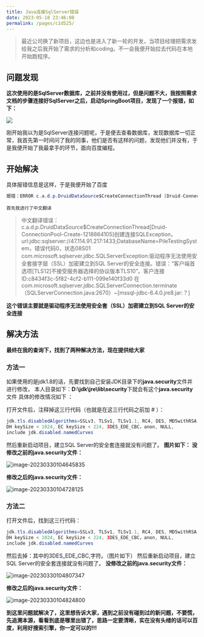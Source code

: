 ```yaml
---
title: Java连接SqlServer错误
date: 2023-05-18 23:46:08
permalink: /pages/c1d525/
---
```




> 最近公司换了新项目，这边也是进入了新一轮的开发，当项目经理把需求发给我之后我开始了需求的分析和coding。不一会我便开始拉去代码在本地开始跑程序。

## 问题发现

**这次使用的是SqlServer数据库，之前并没有使用过，但是问题不大，我按照需求文档的步骤连接好SqlServer之后，启动SpringBoot项目，发现了一个报错，如下：**

![](https://gaoziman.oss-cn-hangzhou.aliyuncs.com/img/default.jpg)

刚开始我以为是SqlServer连接问题呢，于是便去查看数据库，发现数据库一切正常，我首先第一时间问了我的同事，他们是否有这样的问题，发现他们并没有，于是我便开始了我最拿手的环节，面向百度编程。

## 开始解决

具体报错信息是这样，于是我便开始了百度

~~~java
报错：ERROR c.a.d.p.DruidDataSource$CreateConnectionThread [Druid-ConnectionPool-Create-1218864105] create connection SQLException, url:jdbc:sqlserver://47.114.91.217:1433;DatabaseName=PileTestingSystem, errorCode 0, state 08S01
~~~

`首先我进行了中文翻译`

> 中文翻译错误：c.a.d.p.DruidDataSource$CreateConnectionThread[Druid-ConnectionPool-Create-1218864105]创建连接SQLException，url:jdbc:sqlserver://47.114.91.217:1433;DatabaseName=PileTestingSystem，错误代码0，状态08S01
> com.microsoft.sqlserver.jdbc.SQLServerException:驱动程序无法使用安全套接字层（SSL）加密建立到SQL Server的安全连接。错误：“客户端首选项[TLS12]不接受服务器选择的协议版本TLS10”。客户连接ID:c8434f3c-5f82-4cf2-b111-099e140f33d0
> 在com.microsoft.sqlserver.jdbc.SQLServerConnection.terminate（SQLServerConnection.java:2670）~[mssql-jdbc-6.4.0.jre8.jar:？]

**这个错误主要就是驱动程序无法使用安全套（SSL）加密建立到SQL Server的安全连接**

## 解决方法

**最终在我的查询下，找到了两种解决方法，现在提供给大家**

### 方法一

如果使用的是jdk1.8的话，先要找到自己安装JDK目录下的**java.security**文件并进行修改，
本人目录如下：**D:\jdk\jre\lib\security**下就会有这个**java.security**文件
具体的修改情况如下 ：

打开文件后，注释掉这三行代码（也就是在这三行代码之前加 # ）：

~~~java
jdk.tls.disabledAlgorithms=SSLv3, TLSv1, TLSv1.1, RC4, DES, MD5withRSA,
DH keySize < 1024, EC keySize < 224, 3DES_EDE_CBC，anon, NULL,
include jdk.disabled.namedCurves
~~~

然后重新启动项目，建立SQL Server的安全套连接就没有问题了。
**图片如下：**
**没修改之前的java.security文件：**

![image-20230330104645835](https://gaoziman.oss-cn-hangzhou.aliyuncs.com/img/image-20230330104645835.png)

**修改之后的java.security文件：**

![image-20230330104728125](https://gaoziman.oss-cn-hangzhou.aliyuncs.com/img/image-20230330104728125.png)

### 方法二

打开文件后，找到这三行代码：

~~~java
jdk.tls.disabledAlgorithms=SSLv3, TLSv1, TLSv1.1, RC4, DES, MD5withRSA,
DH keySize < 1024, EC keySize < 224, 3DES_EDE_CBC，anon, NULL,
include jdk.disabled.namedCurves
~~~

然后去掉：其中的3DES_EDE_CBC,字符。（图片如下）
然后重新启动项目，建立SQL Server的安全套连接就没有问题了。
**没修改之前的java.security文件：**

![image-20230330104807347](https://gaoziman.oss-cn-hangzhou.aliyuncs.com/img/image-20230330104807347.png)

**修改之后的java.security文件：**

![image-20230330104824800](https://gaoziman.oss-cn-hangzhou.aliyuncs.com/img/image-20230330104824800.png)

**到这里问题就解决了，这里想告诉大家，遇到之前没有碰到过的新问题，不要慌，先追溯本源，看看到底是哪里出错了，思路一定要清晰，实在没有头绪的话可以百度，利用好搜索引擎，你一定可以的!!!**